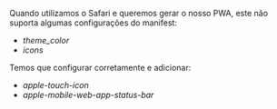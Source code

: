 Quando utilizamos o Safari e queremos gerar o nosso PWA, este não suporta algumas configurações do manifest:

- *theme_color*
- *icons*

Temos que configurar corretamente e adicionar:

- *apple-touch-icon*
- *apple-mobile-web-app-status-bar* 